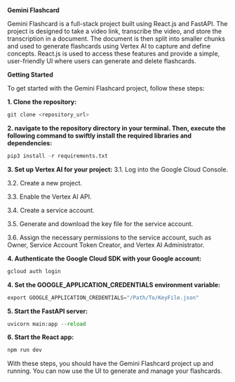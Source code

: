 **Gemini Flashcard**

Gemini Flashcard is a full-stack project built using React.js and FastAPI. The project is designed to take a video link, transcribe the video, 
and store the transcription in a document. The document is then split into smaller chunks and used to generate flashcards using Vertex AI to capture and define concepts. 
React.js is used to access these features and provide a simple, user-friendly UI where users can generate and delete flashcards.

**Getting Started**

To get started with the Gemini Flashcard project, follow these steps:

**1. Clone the repository:**

```python
git clone <repository_url>
```
**2. navigate to the repository directory in your terminal. Then, execute the following command to swiftly install the required libraries and dependencies:**

```python
pip3 install -r requirements.txt
```
**3. Set up Vertex AI for your project:**
3.1. Log into the Google Cloud Console.

3.2. Create a new project.

3.3. Enable the Vertex AI API.

3.4. Create a service account.

3.5. Generate and download the key file for the service account.

3.6. Assign the necessary permissions to the service account, such as Owner, Service Account Token Creator, and Vertex AI Administrator.

**4. Authenticate the Google Cloud SDK with your Google account:**
```python
gcloud auth login
```
**4. Set the GOOGLE_APPLICATION_CREDENTIALS environment variable:**
```python
export GOOGLE_APPLICATION_CREDENTIALS="/Path/To/KeyFile.json"
```
**5. Start the FastAPI server:**
```python
uvicorn main:app --reload
```
**6. Start the React app:**
```python
npm run dev
```
With these steps, you should have the Gemini Flashcard project up and running. You can now use the UI to generate and manage your flashcards.
